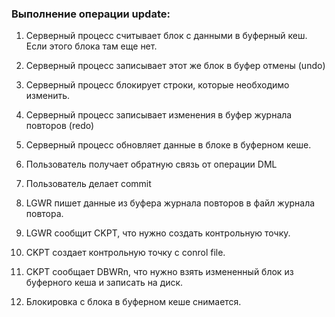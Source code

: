 ### Выполнение операции update:
  1. Серверный процесс считывает блок с данными в буферный кеш. Если этого блока там еще нет.
  
  2. Серверный процесс записывает этот же блок в буфер отмены (undo)
  
  2. Серверный процесс блокирует строки, которые необходимо изменить.
  
  3. Серверный процесс записывает изменения в буфер журнала повторов (redo)
  
  5. Серверный процесс обновляет данные в блоке в буферном кеше.
  
  6. Пользователь получает обратную связь от операции DML
  
  6. Пользователь делает commit
  
  7. LGWR пишет данные из буфера журнала повторов в файл журнала повтора.
  
  8. LGWR сообщит CKPT, что нужно создать контрольную точку. 
  
  9. CKPT создает контрольную точку с conrol file.
  
  10. CKPT сообщает DBWRn, что нужно взять измененный блок из буферного кеша и записать на диск.
  
  11. Блокировка с блока в буферном кеше снимается.